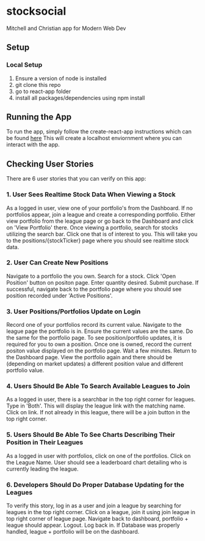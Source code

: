 # stocksocial
Mitchell and Christian app for Modern Web Dev

## Setup
### Local Setup
1) Ensure a version of node is installed
2) git clone this repo
3) go to react-app folder
4) install all packages/dependencies using npm install

## Running the App
To run the app, simply follow the create-react-app instructions which can be found [here](https://github.com/cmille47/stocksocial/blob/main/react-app/README.md)
This will create a localhost enviornment where you can interact with the app. 

## Checking User Stories
There are 6 user stories that you can verify on this app: 

### 1. User Sees Realtime Stock Data When Viewing a Stock
As a logged in user, view one of your portfolio's from the Dashboard. If no portfolios appear, join a league and create a corresponding portfolio. Either view portfolio from the league page or go back to the Dashboard and click on 'View Portfolio' there. Once viewing a portfolio, search for stocks utilizing the search bar. Click one that is of interest to you. This will take you to the positions/{stockTicker} page where you should see realtime stock data.

### 2. User Can Create New Positions
Navigate to a portfolio the you own. Search for a stock. Click 'Open Position' button on positon page. Enter quantity desired. Submit purchase. If successful, navigate back to the portfolio page where you should see position recorded under 'Active Positions'.  

### 3. User Positions/Portfolios Update on Login
Record one of your portfolios record its current value. Navigate to the league page the portfolio is in. Ensure the current values are the same. Do the same for the portfolio page. To see position/portfolio updates, it is required for you to own a position. Once one is owned, record the current positon value displayed on the portfolio page. Wait a few minutes. Return to the Dashboard page. View the portfolio again and there should be (depending on market updates) a different position value
and different portfolio value. 

### 4. Users Should Be Able To Search Available Leagues to Join
As a logged in user, there is a searchbar in the top right corner for leagues. Type in 'Both'. This will display the league link with the matching name. Click on link. If not already in this league, there will be a join button in the top right corner.

### 5. Users Should Be Able To See Charts Describing Their Position in Their Leagues
As a logged in user with portfolios, click on one of the portfolios. Click on the League Name. User should see a leaderboard chart detailing who is currently leading the league.

### 6. Developers Should Do Proper Database Updating for the Leagues
To verify this story, log in as a user and join a league by searching for leagues in the top right corner. Click on a league, join it using join league in top right corner of league page. Navigate back to dashboard, portfolio + league should appear. Logout. Log back in. If Database was properly handled, league + portfolio will be on the dashboard. 



